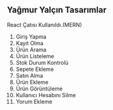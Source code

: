 ## Yağmur Yalçın Tasarımlar

React Çatısı Kullanıldı.(MERN)
1. Giriş Yapma
2. Kayıt Olma
3. Ürün Arama
4. Ürün Listeleme
5. Stok Durum Kontrolü
6. Sepete Ekleme
7. Satın Alma
8. Ürün Ekleme
9. Ürün Görüntüleme
10. Kullanıcı Hesabını Silme
11. Yorum Ekleme